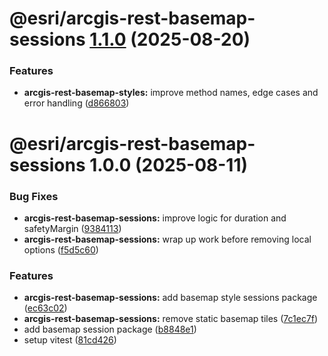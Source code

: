 # @esri/arcgis-rest-basemap-sessions [1.1.0](https://github.com/Esri/arcgis-rest-js/compare/@esri/arcgis-rest-basemap-sessions@1.0.0...@esri/arcgis-rest-basemap-sessions@1.1.0) (2025-08-20)


### Features

* **arcgis-rest-basemap-styles:** improve method names, edge cases and error handling ([d866803](https://github.com/Esri/arcgis-rest-js/commit/d8668032510f76d16d034f6e93d5347465d57e44))

# @esri/arcgis-rest-basemap-sessions 1.0.0 (2025-08-11)


### Bug Fixes

* **arcgis-rest-basemap-sessions:** improve logic for duration and safetyMargin ([9384113](https://github.com/Esri/arcgis-rest-js/commit/9384113963094b2a1b716bb473e0762da0d0b789))
* **arcgis-rest-basemap-sessions:** wrap up work before removing local options ([f5d5c60](https://github.com/Esri/arcgis-rest-js/commit/f5d5c604c1c192ce1edda0ac63392cb7c51bb912))


### Features

* **arcgis-rest-basemap-sessions:** add basemap style sessions package ([ec63c02](https://github.com/Esri/arcgis-rest-js/commit/ec63c02ee10384f15fce8a602a53922dabb09c6b))
* **arcgis-rest-basemap-sessions:** remove static basemap tiles ([7c1ec7f](https://github.com/Esri/arcgis-rest-js/commit/7c1ec7f35da90864b4d27aa1c3e6f93f53e0a41f))
* add basemap session package ([b8848e1](https://github.com/Esri/arcgis-rest-js/commit/b8848e1129c370d9fcc6a1cd1e3c5d7db775c1e5))
* setup vitest ([81cd426](https://github.com/Esri/arcgis-rest-js/commit/81cd426c0f72bd1575df76cf0b7c516bc51ad785))
